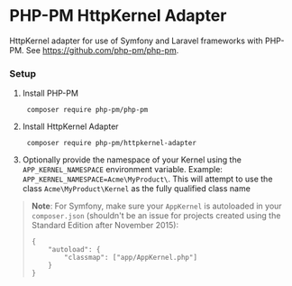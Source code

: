 # PHP-PM HttpKernel Adapter

HttpKernel adapter for use of Symfony and Laravel frameworks with PHP-PM. See https://github.com/php-pm/php-pm.

### Setup

  1. Install PHP-PM

          composer require php-pm/php-pm

  2. Install HttpKernel Adapter

          composer require php-pm/httpkernel-adapter

  3. Optionally provide the namespace of your Kernel using the `APP_KERNEL_NAMESPACE` environment variable. 
  Example: `APP_KERNEL_NAMESPACE=Acme\MyProduct\`. This will attempt to use the class `Acme\MyProduct\Kernel` 
  as the fully qualified class name

> **Note**: For Symfony, make sure your `AppKernel` is autoloaded in your
> `composer.json` (shouldn't be an issue for projects created using the Standard
> Edition after November 2015):
>
> ```
> {
>     "autoload": {
>         "classmap": ["app/AppKernel.php"]
>     }
> }
> ```
